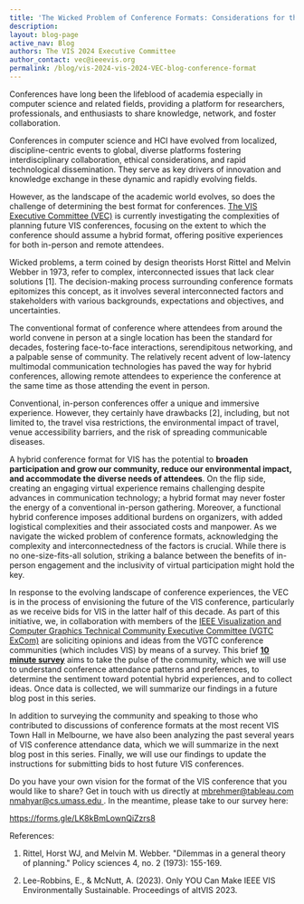 ```yaml
---
title: 'The Wicked Problem of Conference Formats: Considerations for the Future of Hybrid VIS Conference Experiences'
description: 
layout: blog-page
active_nav: Blog
authors: The VIS 2024 Executive Committee
author_contact: vec@ieeevis.org
permalink: /blog/vis-2024-vis-2024-VEC-blog-conference-format
---
```


Conferences have long been the lifeblood of academia especially in computer science and related fields, providing a platform for researchers, professionals, and enthusiasts to share knowledge, network, and foster collaboration. 

Conferences in computer science and HCI have evolved from localized, discipline-centric events to global, diverse platforms fostering interdisciplinary collaboration, ethical considerations, and rapid technological dissemination. They serve as key drivers of innovation and knowledge exchange in these dynamic and rapidly evolving fields.

However, as the landscape of the academic world evolves, so does the challenge of determining the best format for conferences. [The VIS Executive Committee (VEC)](https://ieeevis.org/year/2024/info/committees/vis-executive-committee) is currently investigating the complexities of planning future VIS conferences, focusing on the extent to which the conference should assume a hybrid format, offering positive experiences for both in-person and remote attendees. 

Wicked problems, a term coined by design theorists Horst Rittel and Melvin Webber in 1973, refer to complex, interconnected issues that lack clear solutions [1]. The decision-making process surrounding conference formats epitomizes this concept, as it involves several interconnected factors and stakeholders with various backgrounds, expectations and objectives, and uncertainties.

The conventional format of conference where attendees from around the world convene in person at a single location has been the standard for decades, fostering face-to-face interactions, serendipitous networking, and a palpable sense of community. The relatively recent advent of low-latency multimodal communication technologies has paved the way for hybrid conferences, allowing remote attendees to experience the conference at the same time as those attending the event in person. 

Conventional, in-person conferences offer a unique and immersive experience. However, they certainly have drawbacks [2], including, but not limited to, the travel visa restrictions, the environmental impact of travel, venue accessibility barriers, and the risk of spreading communicable diseases. 

A hybrid conference format for VIS has the potential to **broaden participation and grow our community, reduce our environmental impact, and accommodate the diverse needs of attendees**. On the flip side, creating an engaging virtual experience remains challenging despite advances in communication technology; a hybrid format may never foster the energy of a conventional in-person gathering. Moreover, a functional hybrid conference imposes additional burdens on organizers, with added logistical complexities and their associated costs and manpower. As we navigate the wicked problem of conference formats, acknowledging the complexity and interconnectedness of the factors is crucial. While there is no one-size-fits-all solution, striking a balance between the benefits of in-person engagement and the inclusivity of virtual participation might hold the key. 

In response to the evolving landscape of conference experiences, the VEC is in the process of envisioning the future of the VIS conference, particularly as we receive bids for VIS in the latter half of this decade. As part of this initiative, we, in collaboration with members of the [IEEE Visualization and Computer Graphics Technical Community Executive Committee (VGTC ExCom)](https://tc.computer.org/vgtc/about-us/executive-committee/) are soliciting opinions and ideas from the VGTC conference communities (which includes VIS) by means of a survey. This brief [**10 minute survey**](https://forms.gle/LK8kBmLownQiZzrs8) aims to take the pulse of the community, which we will use to understand conference attendance patterns and preferences, to determine the sentiment toward potential hybrid experiences, and to collect ideas. Once data is collected, we will summarize our findings in a future blog post in this series. 

In addition to surveying the community and speaking to those who contributed to discussions of conference formats at the most recent VIS Town Hall in Melbourne, we have also been analyzing the past several years of VIS conference attendance data, which we will summarize in the next blog post in this series. Finally, we will use our findings to update the instructions for submitting bids to host future VIS conferences. 

Do you have your own vision for the format of the VIS conference that you would like to share? Get in touch with us directly at [mbrehmer@tableau.com]() [nmahyar@cs.umass.edu ](). In the meantime, please take to our survey here: 

https://forms.gle/LK8kBmLownQiZzrs8  

References:

1. Rittel, Horst WJ, and Melvin M. Webber. "Dilemmas in a general theory of planning." Policy sciences 4, no. 2 (1973): 155-169.

2. Lee-Robbins, E., & McNutt, A. (2023). Only YOU Can Make IEEE VIS Environmentally Sustainable. Proceedings of altVIS 2023.
